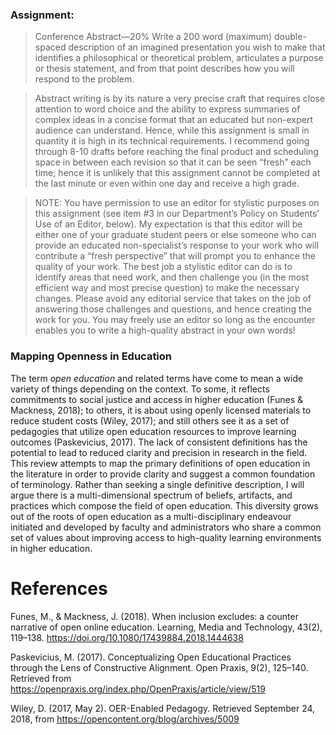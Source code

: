 ### Assignment:

> Conference Abstract—20%
> Write a 200 word (maximum) double-spaced description of an imagined presentation you wish to make that identifies a philosophical or theoretical problem, articulates a purpose or thesis statement, and from that point describes how you will respond to the problem.

> Abstract writing is by its nature a very precise craft that requires close attention to word choice and the ability to express summaries of complex ideas in a concise format that an educated but non-expert audience can understand. Hence, while this assignment is small in quantity it is high in its technical requirements. I recommend going through 8-10 drafts before reaching the final product and scheduling space in between each revision so that it can be seen “fresh” each time; hence it is unlikely that this assignment cannot be completed at the last minute or even within one day and receive a high grade.

> NOTE: You have permission to use an editor for stylistic purposes on this assignment (see item #3 in our Department’s Policy on Students’ Use of an Editor, below). My expectation is that this editor will be either one of your graduate student peers or else someone who can provide an educated non-specialist’s response to your work who will contribute a “fresh perspective” that will prompt you to enhance the quality of your work. The best job a stylistic editor can do is to identify areas that need work, and then challenge you (in the most efficient way and most precise question) to make the necessary changes. Please avoid any editorial service that takes on the job of answering those challenges and questions, and hence creating the work for you. You may freely use an editor so long as the encounter enables you to write a high-quality abstract in your own words!


### Mapping Openness in Education

The term *open education* and related terms have come to mean a wide variety of things depending on the context. To some, it reflects commitments to social justice and access in higher education (Funes & Mackness, 2018); to others, it is about using openly licensed materials to reduce student costs (Wiley, 2017); and still others see it as a set of pedagogies that utilize open education resources to improve learning outcomes (Paskevicius, 2017). The lack of consistent definitions has the potential to lead to reduced clarity and precision in research in the field. This review attempts to map the primary definitions of open education in the literature in order to provide clarity and suggest a common foundation of terminology. Rather than seeking a single definitive description, I will argue there is a multi-dimensional spectrum of beliefs, artifacts, and practices which compose the field of open education. This diversity grows out of the roots of open education as a multi-disciplinary endeavour initiated and developed by faculty and administrators who share a common set of values about improving access to high-quality learning environments in higher education.

# References

Funes, M., & Mackness, J. (2018). When inclusion excludes: a counter narrative of open online education. Learning, Media and Technology, 43(2), 119–138. https://doi.org/10.1080/17439884.2018.1444638

Paskevicius, M. (2017). Conceptualizing Open Educational Practices through the Lens of Constructive Alignment. Open Praxis, 9(2), 125–140. Retrieved from https://openpraxis.org/index.php/OpenPraxis/article/view/519

Wiley, D. (2017, May 2). OER-Enabled Pedagogy. Retrieved September 24, 2018, from https://opencontent.org/blog/archives/5009
